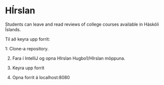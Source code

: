 # HÍrslan

Students can leave and read reviews of college courses available in Háskóli Íslands.

Til að keyra upp forrit:

1: Clone-a repository.

2. Fara í IntelliJ og opna HIrslan Hugbo1/HIrslan möppuna.

3. Keyra upp forrit

4. Opna forrit á localhost:8080
